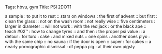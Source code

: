 Tags: hbvu, gym
Title: PSI 2DOT1
  
a sample : to put it to rest :: stars on windows : the first of advent :: but first : clean the glass :: not on the wash room : not really wise :: five centimeters : larger in diameter :: will not work : with the red jack : or the black ape :: teach #02™ : how to change tyres :: and then : the proper psi value :: a detour : for toro : cake : and mixed nuts :: one spins : another does plyo : with the same chip :: no sauna : if the door is open :: super : for cakes :: a nearly pornographic dismissal : of peppa pig : at their own pigsty
